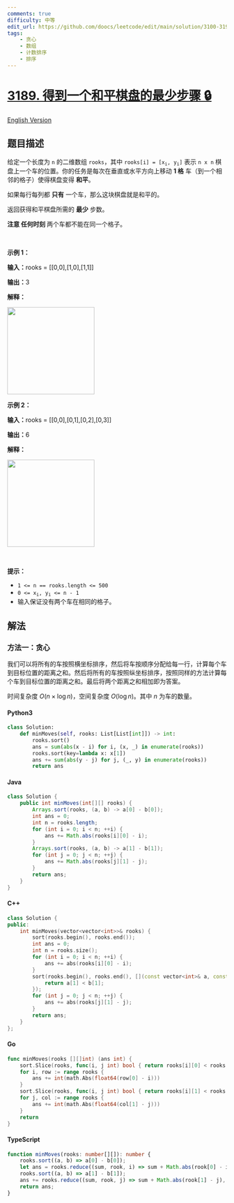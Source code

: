 ```yaml
---
comments: true
difficulty: 中等
edit_url: https://github.com/doocs/leetcode/edit/main/solution/3100-3199/3189.Minimum%20Moves%20to%20Get%20a%20Peaceful%20Board/README.md
tags:
    - 贪心
    - 数组
    - 计数排序
    - 排序
---
```


<!-- problem:start -->

# [3189. 得到一个和平棋盘的最少步骤 🔒](https://leetcode.cn/problems/minimum-moves-to-get-a-peaceful-board)

[English Version](/solution/3100-3199/3189.Minimum%20Moves%20to%20Get%20a%20Peaceful%20Board/README_EN.md)

## 题目描述

<!-- description:start -->

<p>给定一个长度为&nbsp;<code>n</code>&nbsp;的二维数组&nbsp;<code>rooks</code>，其中&nbsp;<code>rooks[i] = [x<sub>i</sub>, y<sub>i</sub>]</code>&nbsp;表示 <code>n x n</code>&nbsp;棋盘上一个车的位置。你的任务是每次在垂直或水平方向上移动&nbsp;<strong>1 格</strong>&nbsp;车（到一个相邻的格子）使得棋盘变得&nbsp;<strong>和平</strong>。</p>

<p>如果每行每列都 <strong>只有</strong> 一个车，那么这块棋盘就是和平的。</p>

<p>返回获得和平棋盘所需的 <strong>最少</strong> 步数。</p>

<p><strong>注意 任何时刻&nbsp;</strong>两个车都不能在同一个格子。</p>

<p>&nbsp;</p>

<p><strong class="example">示例 1：</strong></p>

<div class="example-block">
<p><strong>输入：</strong><span class="example-io">rooks = [[0,0],[1,0],[1,1]]</span></p>

<p><span class="example-io"><b>输出：</b>3</span></p>

<p><strong>解释：</strong></p>
<img alt="" src="https://fastly.jsdelivr.net/gh/doocs/leetcode@main/solution/3100-3199/3189.Minimum%20Moves%20to%20Get%20a%20Peaceful%20Board/images/1719285456-CnJqJS-ex1-edited.gif" style="width: 200px; height: 200px;" /></div>

<p><strong class="example">示例 2：</strong></p>

<div class="example-block">
<p><strong>输入：</strong><span class="example-io">rooks = [[0,0],[0,1],[0,2],[0,3]]</span></p>

<p><span class="example-io"><b>输出：</b></span><span class="example-io">6</span></p>

<p><strong>解释：</strong></p>
<img alt="" src="https://fastly.jsdelivr.net/gh/doocs/leetcode@main/solution/3100-3199/3189.Minimum%20Moves%20to%20Get%20a%20Peaceful%20Board/images/1719285456-wtGRzv-ex2-edited.gif" style="width: 200px; height: 200px;" /></div>

<p>&nbsp;</p>

<p><strong>提示：</strong></p>

<ul>
	<li><code>1 &lt;= n == rooks.length &lt;= 500</code></li>
	<li><code>0 &lt;= x<sub>i</sub>, y<sub>i</sub> &lt;= n - 1</code></li>
	<li>输入保证没有两个车在相同的格子。</li>
</ul>

<!-- description:end -->

## 解法

<!-- solution:start -->

### 方法一：贪心

我们可以将所有的车按照横坐标排序，然后将车按顺序分配给每一行，计算每个车到目标位置的距离之和。然后将所有的车按照纵坐标排序，按照同样的方法计算每个车到目标位置的距离之和。最后将两个距离之和相加即为答案。

时间复杂度 $O(n \times \log n)$，空间复杂度 $O(\log n)$。其中 $n$ 为车的数量。

<!-- tabs:start -->

#### Python3

```python
class Solution:
    def minMoves(self, rooks: List[List[int]]) -> int:
        rooks.sort()
        ans = sum(abs(x - i) for i, (x, _) in enumerate(rooks))
        rooks.sort(key=lambda x: x[1])
        ans += sum(abs(y - j) for j, (_, y) in enumerate(rooks))
        return ans
```

#### Java

```java
class Solution {
    public int minMoves(int[][] rooks) {
        Arrays.sort(rooks, (a, b) -> a[0] - b[0]);
        int ans = 0;
        int n = rooks.length;
        for (int i = 0; i < n; ++i) {
            ans += Math.abs(rooks[i][0] - i);
        }
        Arrays.sort(rooks, (a, b) -> a[1] - b[1]);
        for (int j = 0; j < n; ++j) {
            ans += Math.abs(rooks[j][1] - j);
        }
        return ans;
    }
}
```

#### C++

```cpp
class Solution {
public:
    int minMoves(vector<vector<int>>& rooks) {
        sort(rooks.begin(), rooks.end());
        int ans = 0;
        int n = rooks.size();
        for (int i = 0; i < n; ++i) {
            ans += abs(rooks[i][0] - i);
        }
        sort(rooks.begin(), rooks.end(), [](const vector<int>& a, const vector<int>& b) {
            return a[1] < b[1];
        });
        for (int j = 0; j < n; ++j) {
            ans += abs(rooks[j][1] - j);
        }
        return ans;
    }
};
```

#### Go

```go
func minMoves(rooks [][]int) (ans int) {
	sort.Slice(rooks, func(i, j int) bool { return rooks[i][0] < rooks[j][0] })
	for i, row := range rooks {
		ans += int(math.Abs(float64(row[0] - i)))
	}
	sort.Slice(rooks, func(i, j int) bool { return rooks[i][1] < rooks[j][1] })
	for j, col := range rooks {
		ans += int(math.Abs(float64(col[1] - j)))
	}
	return
}
```

#### TypeScript

```ts
function minMoves(rooks: number[][]): number {
    rooks.sort((a, b) => a[0] - b[0]);
    let ans = rooks.reduce((sum, rook, i) => sum + Math.abs(rook[0] - i), 0);
    rooks.sort((a, b) => a[1] - b[1]);
    ans += rooks.reduce((sum, rook, j) => sum + Math.abs(rook[1] - j), 0);
    return ans;
}
```

<!-- tabs:end -->

<!-- solution:end -->

<!-- problem:end -->
